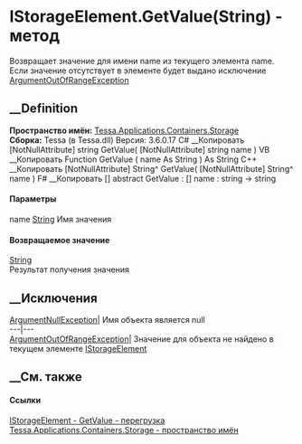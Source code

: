 # IStorageElement.GetValue(String) - метод
Возвращает значение для имени name из текущего элемента name. Если значение
отсутствует в элементе будет выдано исключение
[ArgumentOutOfRangeException](https://learn.microsoft.com/dotnet/api/system.argumentoutofrangeexception)
##  __Definition
 **Пространство имён:**
[Tessa.Applications.Containers.Storage](N_Tessa_Applications_Containers_Storage.htm)  
 **Сборка:** Tessa (в Tessa.dll) Версия: 3.6.0.17
C# __Копировать
    [NotNullAttribute]
    string GetValue(
    	[NotNullAttribute] string name
    )
VB __Копировать
    <NotNullAttribute>
    Function GetValue ( 
    	<NotNullAttribute> name As String
    ) As String
C++ __Копировать
    [NotNullAttribute]
    String^ GetValue(
    	[NotNullAttribute] String^ name
    )
F# __Копировать
     [<NotNullAttribute>]
    abstract GetValue : 
            [<NotNullAttribute>] name : string -> string 
#### Параметры
name [String](https://learn.microsoft.com/dotnet/api/system.string)
     Имя значения 
#### Возвращаемое значение
[String](https://learn.microsoft.com/dotnet/api/system.string)  
Результат получения значения
## __Исключения
[ArgumentNullException](https://learn.microsoft.com/dotnet/api/system.argumentnullexception)|
Имя объекта является null  
---|---  
[ArgumentOutOfRangeException](https://learn.microsoft.com/dotnet/api/system.argumentoutofrangeexception)|
Значение для объекта не найдено в текущем элементе
[IStorageElement](T_Tessa_Applications_Containers_Storage_IStorageElement.htm)  
##  __См. также
#### Ссылки
[IStorageElement -
](T_Tessa_Applications_Containers_Storage_IStorageElement.htm)
[GetValue -
перегрузка](Overload_Tessa_Applications_Containers_Storage_IStorageElement_GetValue.htm)
[Tessa.Applications.Containers.Storage - пространство
имён](N_Tessa_Applications_Containers_Storage.htm)
